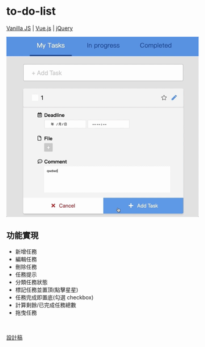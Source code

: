 # to-do-list
[Vanilla JS](https://yachen168.github.io/TodoList/Vanilla-JS/) | [Vue.js](https://yachen168.github.io/TodoList/Vue.js) | [jQuery](https://yachen168.github.io/TodoList/jQuery)


![](./images/demo.gif)


## 功能實現
- 新增任務
- 編輯任務
- 刪除任務
- 任務提示
- 分類任務狀態
- 標記任務並置頂(點擊星星)
- 任務完成即置底(勾選 checkbox)
- 計算剩餘/已完成任務總數
- 拖曳任務

<br>

[設計稿](https://hexschool.github.io/THE_F2E_Design/todolist/)

